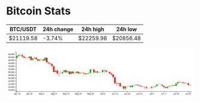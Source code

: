 # Bitcoin Stats

BTC/USDT|24h change|24h high|24h low|
|---|---|---|---|
|$21119.58|-3.74%|$22259.98|$20856.48|

<img src="./chart.svg">
